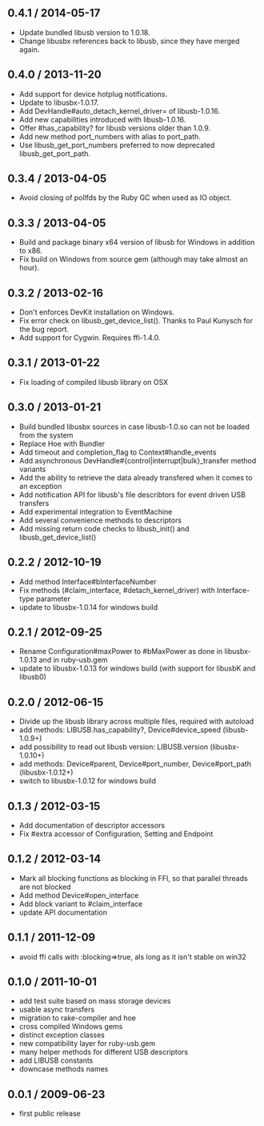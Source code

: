 0.4.1 / 2014-05-17
------------------
* Update bundled libusb version to 1.0.18.
* Change libusbx references back to libusb, since they have merged again.

0.4.0 / 2013-11-20
------------------
* Add support for device hotplug notifications.
* Update to libusbx-1.0.17.
* Add DevHandle#auto_detach_kernel_driver= of libusb-1.0.16.
* Add new capabilities introduced with libusb-1.0.16.
* Offer #has_capability? for libusb versions older than 1.0.9.
* Add new method port_numbers with alias to port_path.
* Use libusb_get_port_numbers preferred to now deprecated libusb_get_port_path.

0.3.4 / 2013-04-05
------------------
* Avoid closing of pollfds by the Ruby GC when used as IO object.

0.3.3 / 2013-04-05
------------------
* Build and package binary x64 version of libusb for Windows in addition to x86.
* Fix build on Windows from source gem (although may take almost an hour).

0.3.2 / 2013-02-16
------------------
* Don't enforces DevKit installation on Windows.
* Fix error check on libusb_get_device_list(). Thanks to Paul Kunysch for the bug report.
* Add support for Cygwin. Requires ffi-1.4.0.

0.3.1 / 2013-01-22
------------------
* Fix loading of compiled libusb library on OSX

0.3.0 / 2013-01-21
------------------
* Build bundled libusbx sources in case libusb-1.0.so can not be loaded from the system
* Replace Hoe with Bundler
* Add timeout and completion_flag to Context#handle_events
* Add asynchronous DevHandle#{control|interrupt|bulk}_transfer method variants
* Add the ability to retrieve the data already transfered when it comes to an exception
* Add notification API for libusb's file describtors for event driven USB transfers
* Add experimental integration to EventMachine
* Add several convenience methods to descriptors
* Add missing return code checks to libusb_init() and libusb_get_device_list()

0.2.2 / 2012-10-19
------------------
* Add method Interface#bInterfaceNumber
* Fix methods (#claim_interface, #detach_kernel_driver) with Interface-type parameter
* update to libusbx-1.0.14 for windows build

0.2.1 / 2012-09-25
------------------
* Rename Configuration#maxPower to #bMaxPower as done in libusbx-1.0.13 and in ruby-usb.gem
* update to libusbx-1.0.13 for windows build (with support for libusbK and libusb0)

0.2.0 / 2012-06-15
------------------
* Divide up the libusb library across multiple files, required with autoload
* add methods: LIBUSB.has_capability?, Device#device_speed (libusb-1.0.9+)
* add possibility to read out libusb version: LIBUSB.version (libusbx-1.0.10+)
* add methods: Device#parent, Device#port_number, Device#port_path (libusbx-1.0.12+)
* switch to libusbx-1.0.12 for windows build

0.1.3 / 2012-03-15
-------------------
* Add documentation of descriptor accessors
* Fix #extra accessor of Configuration, Setting and Endpoint

0.1.2 / 2012-03-14
------------------
* Mark all blocking functions as blocking in FFI, so that parallel threads are not blocked
* Add method Device#open_interface
* Add block variant to #claim_interface
* update API documentation

0.1.1 / 2011-12-09
------------------
* avoid ffi calls with :blocking=>true, als long as it isn't stable on win32

0.1.0 / 2011-10-01
------------------
* add test suite based on mass storage devices
* usable async transfers
* migration to rake-compiler and hoe
* cross compiled Windows gems
* distinct exception classes
* new compatibility layer for ruby-usb.gem
* many helper methods for different USB descriptors
* add LIBUSB constants
* downcase methods names

0.0.1 / 2009-06-23
------------------
* first public release
